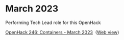 # March 2023
Performing Tech Lead role for this OpenHack

[OpenHack 246: Containers - March 2023](onenote:https://microsofteur-my.sharepoint.com/personal/flkelly_microsoft_com/Documents/Fletcher%20@%20Microsoft/FastTrack%20For%20Azure/OpenHacks.one#OpenHack%20246%20Containers%20-%20March%202023&section-id={1F8E9288-9FFF-40DA-9D9B-64945A24662A}&page-id={1A45B1AE-7C3B-47EE-A6DD-F74D9ECEF1BC}&end)  ([Web view](https://microsofteur-my.sharepoint.com/personal/flkelly_microsoft_com/_layouts/OneNote.aspx?id=%2Fpersonal%2Fflkelly_microsoft_com%2FDocuments%2FFletcher%20%40%20Microsoft&wd=target%28FastTrack%20For%20Azure%2FOpenHacks.one%7C1F8E9288-9FFF-40DA-9D9B-64945A24662A%2FOpenHack%20246%3A%20Containers%20-%20March%202023%7C1A45B1AE-7C3B-47EE-A6DD-F74D9ECEF1BC%2F%29))